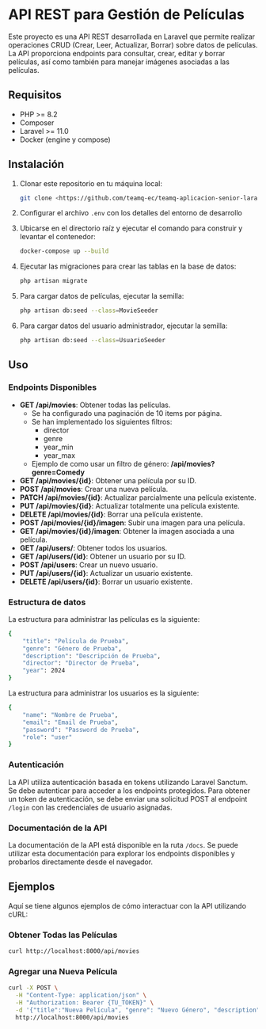 # API REST para Gestión de Películas

Este proyecto es una API REST desarrollada en Laravel que permite realizar operaciones CRUD (Crear, Leer, Actualizar, Borrar) sobre datos de películas. La API proporciona endpoints para consultar, crear, editar y borrar películas, así como también para manejar imágenes asociadas a las películas.

## Requisitos

- PHP >= 8.2
- Composer
- Laravel >= 11.0
- Docker (engine y compose)

## Instalación

1. Clonar este repositorio en tu máquina local:

    ```bash
    git clone <https://github.com/teamq-ec/teamq-aplicacion-senior-laravel-david-guerra>
    ```

2. Configurar el archivo `.env` con los detalles del entorno de desarrollo

3. Ubicarse en el directorio raíz y ejecutar el comando para construir y levantar el contenedor:

    ```bash
    docker-compose up --build
    ```

4. Ejecutar las migraciones para crear las tablas en la base de datos:

    ```bash
    php artisan migrate
    ```

5. Para cargar datos de películas, ejecutar la semilla:

    ```bash
    php artisan db:seed --class=MovieSeeder
    ```
5. Para cargar datos del usuario administrador, ejecutar la semilla:

    ```bash
    php artisan db:seed --class=UsuarioSeeder
    ```

## Uso

### Endpoints Disponibles

- **GET /api/movies**: Obtener todas las películas.
    - Se ha configurado una paginación de 10 items por página.
    - Se han implementado los siguientes filtros:
        - director
        - genre
        - year_min
        - year_max
    - Ejemplo de como usar un filtro de género: **/api/movies?genre=Comedy**
- **GET /api/movies/{id}**: Obtener una película por su ID.
- **POST /api/movies**: Crear una nueva película.
- **PATCH /api/movies/{id}**: Actualizar parcialmente una película existente.
- **PUT /api/movies/{id}**: Actualizar totalmente una película existente.
- **DELETE /api/movies/{id}**: Borrar una película existente.
- **POST /api/movies/{id}/imagen**: Subir una imagen para una película.
- **GET /api/movies/{id}/imagen**: Obtener la imagen asociada a una película.
- **GET /api/users/**: Obtener todos los usuarios.
- **GET /api/users/{id}**: Obtener un usuario por su ID.
- **POST /api/users**: Crear un nuevo usuario.
- **PUT /api/users/{id}**: Actualizar un usuario existente.
- **DELETE /api/users/{id}**: Borrar un usuario existente.

### Estructura de datos

La estructura para administrar las películas es la siguiente:

```bash
{
    "title": "Película de Prueba",
    "genre": "Género de Prueba",
    "description": "Descripción de Prueba",
    "director": "Director de Prueba",
    "year": 2024
}
```

La estructura para administrar los usuarios es la siguiente:

```bash
{
    "name": "Nombre de Prueba",
    "email": "Email de Prueba",
    "password": "Password de Prueba",
    "role": "user"
}
```

### Autenticación

La API utiliza autenticación basada en tokens utilizando Laravel Sanctum. Se debe autenticar para acceder a los endpoints protegidos. Para obtener un token de autenticación, se debe enviar una solicitud POST al endpoint `/login` con las credenciales de usuario asignadas.

### Documentación de la API

La documentación de la API está disponible en la ruta `/docs`. Se puede utilizar esta documentación para explorar los endpoints disponibles y probarlos directamente desde el navegador.

## Ejemplos

Aquí se tiene algunos ejemplos de cómo interactuar con la API utilizando cURL:

### Obtener Todas las Películas

```bash
curl http://localhost:8000/api/movies
```
### Agregar una Nueva Película

```bash
curl -X POST \
  -H "Content-Type: application/json" \
  -H "Authorization: Bearer {TU_TOKEN}" \
  -d '{"title":"Nueva Película", "genre": "Nuevo Género", "description": "Nueva Descripción", "director":"Director Ejemplo", "year":2023}' \
  http://localhost:8000/api/movies
```